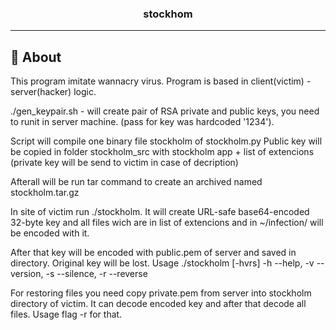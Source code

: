 
<h3 align="center">stockhom</h3>

---


## 🧐 About <a name = "Stockholm"></a>
<p>This program imitate wannacry virus. Program is based in client(victim) - server(hacker) logic. </p>
<p>./gen_keypair.sh - will create pair of RSA private and public keys, you need to runit in server machine. (pass for key was hardcoded '1234').</p>
 <p>Script will compile one binary file stockholm of stockholm.py Public key will be copied in folder stockholm_src with stockholm app + list of extencions (private key will be send to victim in case of decription)</p>
 <p>Afterall will be run tar command to create an archived named stockholm.tar.gz</p>
 <p>In site of victim run ./stockholm. It will create URL-safe base64-encoded 32-byte key and all files wich are in list of extencions and in ~/infection/ will be encoded with it.</p>
 <p>After that key will be encoded with public.pem of server and saved in directory. Original key will be lost. Usage ./stockholm [-hvrs] -h --help, -v --version, -s --silence, -r --reverse</p>
 <p>For restoring files you need copy private.pem from server into stockholm directory of victim. It can decode encoded key and after that decode all files. Usage flag -r for that.</p>
